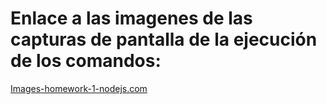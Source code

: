 # **Enlace a las imagenes  de las capturas de pantalla de la ejecución de los comandos:**

[Images-homework-1-nodejs.com](https://monosnap.com/list/64f53f29471c59a984429a2a "Images-homework-1-nodejs.com")

